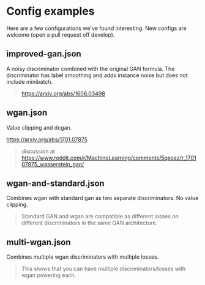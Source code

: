 # Config examples

Here are a few configurations we've found interesting.  New configs are welcome (open a pull request off develop).

## improved-gan.json

A noisy discriminator combined with the original GAN formula.  The discriminator has label smoothing and adds instance noise but does not include minibatch.

> https://arxiv.org/abs/1606.03498

## wgan.json

Value clipping and dcgan.

https://arxiv.org/abs/1701.07875

> discussion at
> https://www.reddit.com/r/MachineLearning/comments/5qxoaz/r_170107875_wasserstein_gan/

## wgan-and-standard.json

Combines wgan with standard gan as two separate discriminators.  No value clipping.

> Standard GAN and wgan are compatible as different losses on different discriminators in the same GAN architecture.

## multi-wgan.json

Combines multiple wgan discriminators with multiple losses.

> This shows that you can have multiple discriminators/losses with wgan powering each.
